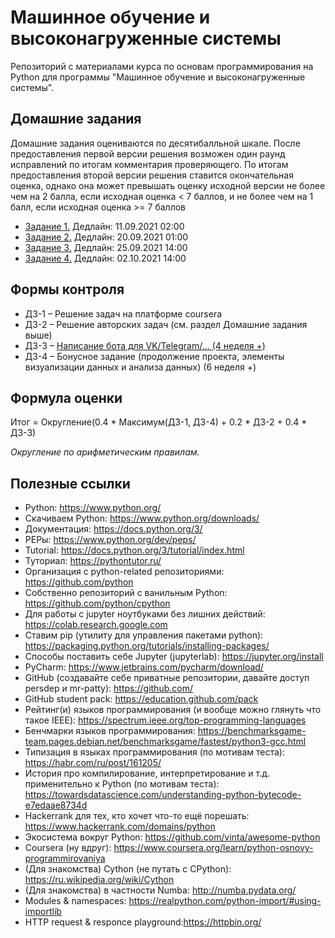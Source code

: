 # Машинное обучение и высоконагруженные системы

Репозиторий с материалами курса по основам программирования на Python для программы "Машинное обучение и высоконагруженные системы".

## Домашние задания

Домашние задания оцениваются по десятибалльной шкале. После предоставления первой версии решения возможен один раунд исправлений по итогам комментария проверяющего. По итогам предоставления второй версии решения ставится окончательная оценка, однако она может превышать оценку исходной версии не более чем на 2 балла, если исходная оценка < 7 баллов, и не более чем на 1 балл, если исходная оценка >= 7 баллов

* [Задание 1.](https://github.com/PersDep/MLHL-python-fall-2021/blob/main/HW1-palindrome.ipynb) Дедлайн: 11.09.2021 02:00
* [Задание 2.](https://github.com/PersDep/MLHL-python-fall-2021/blob/main/HW2-collections.ipynb) Дедлайн: 20.09.2021 01:00
* [Задание 3.](https://github.com/PersDep/MLHL-python-fall-2021/blob/main/HW3-OOP-funcs.ipynb) Дедлайн: 25.09.2021 14:00
* [Задание 4.](https://github.com/PersDep/MLHL-python-fall-2021/blob/main/HW4-OOP+.ipynb) Дедлайн: 02.10.2021 14:00

## Формы контроля 

* ДЗ-1 – Решение задач на платформе coursera
* ДЗ-2 – Решение авторских задач (см. раздел Домашние задания выше)
* ДЗ-3 – [Написание бота для VK/Telegram/... (4 неделя +) ](https://github.com/PersDep/MLHL-python-fall-2021/blob/main/Project.ipynb)
* ДЗ-4 – Бонусное задание (продолжение проекта, элементы визуализации данных и анализа данных) (6 неделя +)

## Формула оценки

Итог = Округление(0.4 * Максимум(ДЗ-1, ДЗ-4) + 0.2 * ДЗ-2 + 0.4 * ДЗ-3)

*Округление по арифметическим правилам.*

## Полезные ссылки

* Python: https://www.python.org/
* Скачиваем Python: https://www.python.org/downloads/
* Документация: https://docs.python.org/3/
* PEPы: https://www.python.org/dev/peps/
* Tutorial: https://docs.python.org/3/tutorial/index.html
* Туториал: https://pythontutor.ru/
* Организация с python-related репозиториями: https://github.com/python
* Собственно репозиторий с ванильным Python: https://github.com/python/cpython
* Для работы с jupyter ноутбуками без лишних действий: https://colab.research.google.com
* Ставим pip (утилиту для управления пакетами python): https://packaging.python.org/tutorials/installing-packages/
* Способы поставить себе Jupyter (jupyterlab): https://jupyter.org/install
* PyCharm: https://www.jetbrains.com/pycharm/download/
* GitHub (создавайте себе приватные репозитории, давайте доступ persdep и mr-patty): https://github.com/
* GitHub student pack: https://education.github.com/pack
* Рейтинг(и) языков программирования (и вообще можно глянуть что такое IEEE): https://spectrum.ieee.org/top-programming-languages
* Бенчмарки языков программирования: https://benchmarksgame-team.pages.debian.net/benchmarksgame/fastest/python3-gcc.html
* Типизация в языках программирования (по мотивам теста): https://habr.com/ru/post/161205/
* История про компилирование, интерпретирование и т.д. применительно к Python (по мотивам теста): https://towardsdatascience.com/understanding-python-bytecode-e7edaae8734d
* Hackerrank для тех, кто хочет что-то ещё порешать: https://www.hackerrank.com/domains/python
* Экосистема вокруг Python: https://github.com/vinta/awesome-python
* Coursera (ну вдруг): https://www.coursera.org/learn/python-osnovy-programmirovaniya
* (Для знакомства) Cython (не путать с CPython): https://ru.wikipedia.org/wiki/Cython
* (Для знакомства) в частности Numba: http://numba.pydata.org/
* Modules & namespaces: https://realpython.com/python-import/#using-importlib
* HTTP request & responce playground:https://httpbin.org/



